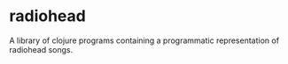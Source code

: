 # radiohead

A library of clojure programs containing a programmatic representation of radiohead songs.

